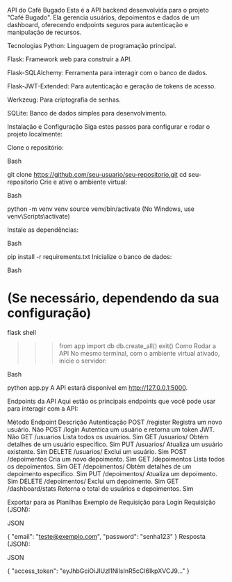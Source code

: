 API do Café Bugado
Esta é a API backend desenvolvida para o projeto "Café Bugado". Ela gerencia usuários, depoimentos e dados de um dashboard, oferecendo endpoints seguros para autenticação e manipulação de recursos.

Tecnologias
Python: Linguagem de programação principal.

Flask: Framework web para construir a API.

Flask-SQLAlchemy: Ferramenta para interagir com o banco de dados.

Flask-JWT-Extended: Para autenticação e geração de tokens de acesso.

Werkzeug: Para criptografia de senhas.

SQLite: Banco de dados simples para desenvolvimento.

Instalação e Configuração
Siga estes passos para configurar e rodar o projeto localmente:

Clone o repositório:

Bash

git clone https://github.com/seu-usuario/seu-repositorio.git
cd seu-repositorio
Crie e ative o ambiente virtual:

Bash

python -m venv venv
source venv/bin/activate
(No Windows, use venv\Scripts\activate)

Instale as dependências:

Bash

pip install -r requirements.txt
Inicialize o banco de dados:

Bash

# (Se necessário, dependendo da sua configuração)
flask shell
>>> from app import db
>>> db.create_all()
>>> exit()
Como Rodar a API
No mesmo terminal, com o ambiente virtual ativado, inicie o servidor:

Bash

python app.py
A API estará disponível em http://127.0.0.1:5000.

Endpoints da API
Aqui estão os principais endpoints que você pode usar para interagir com a API:

Método	Endpoint	Descrição	Autenticação
POST	/register	Registra um novo usuário.	Não
POST	/login	Autentica um usuário e retorna um token JWT.	Não
GET	/usuarios	Lista todos os usuários.	Sim
GET	/usuarios/<id>	Obtém detalhes de um usuário específico.	Sim
PUT	/usuarios/<id>	Atualiza um usuário existente.	Sim
DELETE	/usuarios/<id>	Exclui um usuário.	Sim
POST	/depoimentos	Cria um novo depoimento.	Sim
GET	/depoimentos	Lista todos os depoimentos.	Sim
GET	/depoimentos/<id>	Obtém detalhes de um depoimento específico.	Sim
PUT	/depoimentos/<id>	Atualiza um depoimento.	Sim
DELETE	/depoimentos/<id>	Exclui um depoimento.	Sim
GET	/dashboard/stats	Retorna o total de usuários e depoimentos.	Sim

Exportar para as Planilhas
Exemplo de Requisição para Login
Requisição (JSON):

JSON

{
  "email": "teste@exemplo.com",
  "password": "senha123"
}
Resposta (JSON):

JSON

{
  "access_token": "eyJhbGciOiJIUzI1NiIsInR5cCI6IkpXVCJ9..."
}
